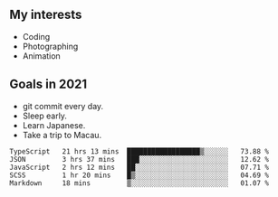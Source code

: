 ## My interests

- Coding
- Photographing
- Animation

## Goals in 2021

- git commit every day.
- Sleep early.
- Learn Japanese.
- Take a trip to Macau.

<!--START_SECTION:waka-->
```text
TypeScript   21 hrs 13 mins  ██████████████████▒░░░░░░   73.88 % 
JSON         3 hrs 37 mins   ███░░░░░░░░░░░░░░░░░░░░░░   12.62 % 
JavaScript   2 hrs 12 mins   ██░░░░░░░░░░░░░░░░░░░░░░░   07.71 % 
SCSS         1 hr 20 mins    █▒░░░░░░░░░░░░░░░░░░░░░░░   04.69 % 
Markdown     18 mins         ▒░░░░░░░░░░░░░░░░░░░░░░░░   01.07 % 
```
<!--END_SECTION:waka-->
